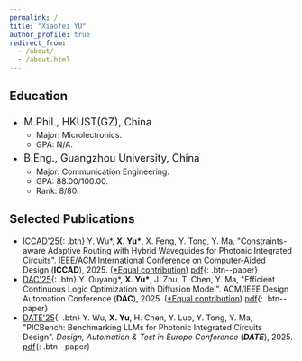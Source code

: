 ```yaml
---
permalink: /
title: "Xiaofei YU"
author_profile: true
redirect_from: 
  - /about/
  - /about.html
---
```

## Education

- <div style="font-size:18px; line-height:1.5; margin:0; padding:0.1em;">
      <span>M.Phil., HKUST(GZ), China</span>
      <span style="float:right" class="time">Sept. 2024 - Jun. 2026 (Expected)</span>
  </div>
  <style>
  @media screen and (max-width: 1280px) {
    .time {
  	float:right;
      display: none;
    }
  }
  </style>


  - Major: Microlectronics.
  - GPA: N/A.

- <div style="font-size:18px; line-height:1.5; margin:0; padding:0.1em;">
      <span>B.Eng., Guangzhou University, China</span>
      <span style="float:right" class="time">Sept. 2020 - Jun. 2024</span>
  </div>
  <style>
  @media screen and (max-width: 1280px) {
    .time {
  	float:right;
      display: none;
    }
  }
  </style>

  - Major: Communication Engineering.
  - GPA: 88.00/100.00.
  - Rank: 8/80.

## Selected Publications

* [ICCAD'25](https://2025.iccad.com/){: .btn} Y. Wu*, **X. Yu\***, X. Feng, Y. Tong, Y. Ma, "Constraints-aware Adaptive Routing with Hybrid Waveguides for Photonic Integrated Circuits". IEEE/ACM International Conference on Computer-Aided Design (**ICCAD**), 2025. (<u>*Equal contribution</u>) [pdf](TODO){: .btn--paper}
* [DAC'25](https://www.dac.com/){: .btn} Y. Ouyang*, **X. Yu\***, J. Zhu, T. Chen, Y. Ma, "Efficient Continuous Logic Optimization with Diffusion Model". ACM/IEEE Design Automation Conference (**DAC**), 2025. (<u>*Equal contribution</u>) [pdf](TODO){: .btn--paper}
* [DATE'25](https://www.date-conference.com/){: .btn}  Y. Wu, **X. Yu**, H. Chen, Y. Luo, Y. Tong, Y. Ma, "PICBench: Benchmarking LLMs for Photonic Integrated Circuits Design". *Design, Automation & Test in Europe Conference* (***DATE***), 2025. [pdf](https://xiaofeiyu0723.github.io/files/DATE25.pdf){: .btn--paper}

